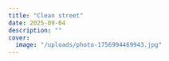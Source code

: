 ```yaml
---
title: "Clean street"
date: 2025-09-04
description: ""
cover:
  image: "/uploads/photo-1756994469943.jpg"
---
```


